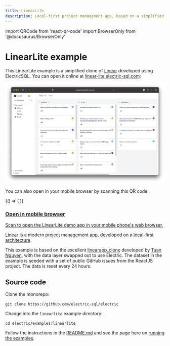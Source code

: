 ```yaml
---
title: LinearLite
description: Local-first project management app, based on a simplified Linear clone.
---
```


import QRCode from 'react-qr-code'
import BrowserOnly from '@docusaurus/BrowserOnly'

# LinearLite example

This LinearLite example is a simplified clone of [Linear](https://linear.app) developed using ElectricSQL. You can open it online at [linear-lite.electric-sql.com](https://linear-lite.electric-sql.com):

<div className="my-6">

[![LinearLite example screenshot](./linear-lite-screenshot.png)](https://linear-lite.electric-sql.com)

</div>

You can also open in your mobile browser by scanning this QR code:

<div className="grid grid-cols-1 gap-4 my-6 mb-8">
  <div className="tile">
    <div className="px-3 md:px-4">
      <div className="my-2 sm:my-3 md:my-4 --w-8 --sm:w-9 --md:w-10">
        <div className="flex flex-row">
          <div className="qr-container">
            <BrowserOnly>
              {() => (
                <a href="https://linear-lite.electric-sql.com" target="_blank">
                  <QRCode value="https://linear-lite.electric-sql.com" />
                </a>
              )}
            </BrowserOnly>
          </div>
          <div className="ml-8 sm:ml-10 lg:ml-12 -mt-1 sm:-mt-0">
            <a href="https://linear-lite.electric-sql.com">
              <h3>
                Open in mobile browser
              </h3>
              <p className="text-small mb-2 max-w-sm">
                Scan to open the LinearLite demo app in your mobile phone's web browser.
              </p>
            </a>
          </div>
        </div>
      </div>
    </div>
  </div>
</div>

[Linear](https://linear.app) is a modern project management app, developed on a [local-first architecture](https://linear.app/blog/scaling-the-linear-sync-engine).

This example is based on the excellent [linearapp_clone](https://github.com/tuan3w/linearapp_clone) developed by [Tuan Nguyen](https://github.com/tuan3w), with the data layer swapped out to use Electric. The dataset in the example is seeded with a set of public GitHub issues from the ReactJS project. The data is reset every 24 hours.

## Source code

Clone the monorepo:

```shell
git clone https://github.com/electric-sql/electric
```

Change into the `linearlite` example directory:

```shell
cd electric/examples/linearlite
```

Follow the instructions in the [README.md](https://github.com/electric-sql/electric/blob/main/examples/linearlite/README.md) and see the page here on [running the examples](./notes/running).
